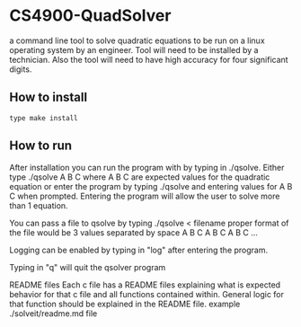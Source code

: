 # CS4900-QuadSolver
a command line tool to solve quadratic equations to be  run on a linux operating system by an engineer. Tool will need to be installed by a technician. Also the tool will need to have high accuracy for four significant digits.


## How to install
    type make install


## How to run
  After installation you can run the program with by typing in ./qsolve.
  Either type ./qsolve A B C where A B C are expected values for the quadratic equation
    or enter the program by typing ./qsolve and entering values for A B C when prompted.
    Entering the program will allow the user to solve more than 1 equation.

  You can pass a file to qsolve by typing ./qsolve < filename
    proper format of the file would be 3 values separated by space
      A B C
      A B C
      A B C
      ...

Logging can be enabled by typing in "log" after entering the program.

Typing in "q" will quit the qsolver program   


README files
  Each c file has a README files explaining what is expected behavior for that c file and all functions contained within. General logic for that function should be explained in the README file.
  example ./solveit/readme.md file
